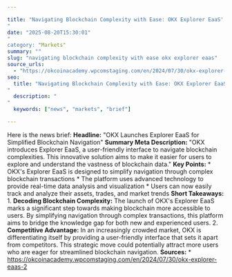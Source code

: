 ```yaml
---

title: "Navigating Blockchain Complexity with Ease: OKX Explorer EaaS'"
date: "2025-08-20T15:30:01""
category: "Markets"
summary: ""
slug: "navigating blockchain complexity with ease okx explorer eaas"
source_urls:
  - "https://okcoinacademy.wpcomstaging.com/en/2024/07/30/okx-explorer-eaas-2"
seo:
  title: "Navigating Blockchain Complexity with Ease: OKX Explorer EaaS | Hash n Hedge'"
  description: ""
  keywords: ["news", "markets", "brief"]

---
```

Here is the news brief:  **Headline:** "OKX Launches Explorer EaaS for Simplified Blockchain Navigation"  **Summary Meta Description:** "OKX introduces Explorer EaaS, a user-friendly interface to navigate blockchain complexities. This innovative solution aims to make it easier for users to explore and understand the vastness of blockchain data."  **Key Points:**  * OKX's Explorer EaaS is designed to simplify navigation through complex blockchain transactions * The platform uses advanced technology to provide real-time data analysis and visualization * Users can now easily track and analyze their assets, trades, and market trends  **Short Takeaways:**  1. **Decoding Blockchain Complexity:** The launch of OKX's Explorer EaaS marks a significant step towards making blockchain more accessible to users. By simplifying navigation through complex transactions, this platform aims to bridge the knowledge gap for both new and experienced users. 2. **Competitive Advantage:** In an increasingly crowded market, OKX is differentiating itself by providing a user-friendly interface that sets it apart from competitors. This strategic move could potentially attract more users who are eager for streamlined blockchain navigation.  **Sources:** * https://okcoinacademy.wpcomstaging.com/en/2024/07/30/okx-explorer-eaas-2 
